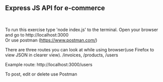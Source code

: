 ## Express JS API for e-commerce
<br>

To run this exercise type 'node index.js' to the terminal. Open your browser and go to http://localhost:3000 <br>
Or use postman (https://www.postman.com/)

There are three routes you can look at while using browser(use Firefox to view JSON in clearer view). /invoices, /products, /users

Example route: http://localhost:3000/users

To post, edit or delete use Postman 
